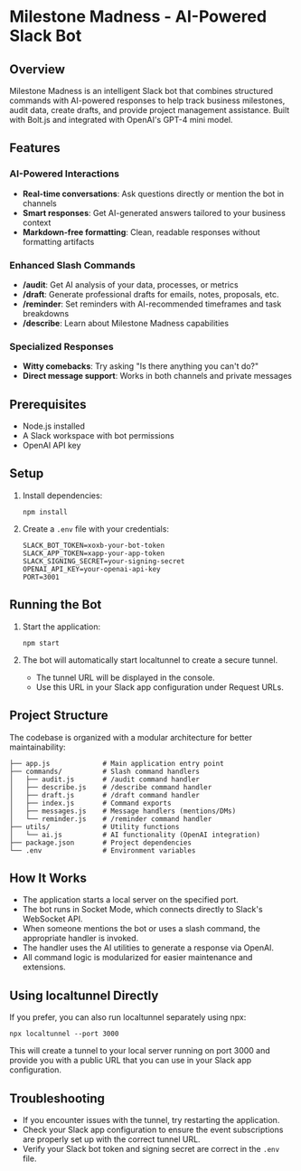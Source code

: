 # Milestone Madness - AI-Powered Slack Bot

## Overview
Milestone Madness is an intelligent Slack bot that combines structured commands with AI-powered responses to help track business milestones, audit data, create drafts, and provide project management assistance. Built with Bolt.js and integrated with OpenAI's GPT-4 mini model.

## Features

### AI-Powered Interactions
- **Real-time conversations**: Ask questions directly or mention the bot in channels
- **Smart responses**: Get AI-generated answers tailored to your business context
- **Markdown-free formatting**: Clean, readable responses without formatting artifacts

### Enhanced Slash Commands
- **/audit**: Get AI analysis of your data, processes, or metrics
- **/draft**: Generate professional drafts for emails, notes, proposals, etc.
- **/reminder**: Set reminders with AI-recommended timeframes and task breakdowns
- **/describe**: Learn about Milestone Madness capabilities

### Specialized Responses
- **Witty comebacks**: Try asking "Is there anything you can't do?"
- **Direct message support**: Works in both channels and private messages

## Prerequisites
- Node.js installed
- A Slack workspace with bot permissions
- OpenAI API key

## Setup

1. Install dependencies:
   ```
   npm install
   ```

2. Create a `.env` file with your credentials:
   ```
   SLACK_BOT_TOKEN=xoxb-your-bot-token
   SLACK_APP_TOKEN=xapp-your-app-token
   SLACK_SIGNING_SECRET=your-signing-secret
   OPENAI_API_KEY=your-openai-api-key
   PORT=3001
   ```

## Running the Bot

1. Start the application:
   ```
   npm start
   ```

2. The bot will automatically start localtunnel to create a secure tunnel.
   - The tunnel URL will be displayed in the console.
   - Use this URL in your Slack app configuration under Request URLs.

## Project Structure

The codebase is organized with a modular architecture for better maintainability:

```
├── app.js             # Main application entry point
├── commands/          # Slash command handlers
│   ├── audit.js       # /audit command handler
│   ├── describe.js    # /describe command handler
│   ├── draft.js       # /draft command handler
│   ├── index.js       # Command exports
│   ├── messages.js    # Message handlers (mentions/DMs)
│   └── reminder.js    # /reminder command handler
├── utils/             # Utility functions
│   └── ai.js          # AI functionality (OpenAI integration)
├── package.json       # Project dependencies
└── .env               # Environment variables
```

## How It Works

- The application starts a local server on the specified port.
- The bot runs in Socket Mode, which connects directly to Slack's WebSocket API.
- When someone mentions the bot or uses a slash command, the appropriate handler is invoked.
- The handler uses the AI utilities to generate a response via OpenAI.
- All command logic is modularized for easier maintenance and extensions.

## Using localtunnel Directly

If you prefer, you can also run localtunnel separately using npx:

```
npx localtunnel --port 3000
```

This will create a tunnel to your local server running on port 3000 and provide you with a public URL that you can use in your Slack app configuration.

## Troubleshooting

- If you encounter issues with the tunnel, try restarting the application.
- Check your Slack app configuration to ensure the event subscriptions are properly set up with the correct tunnel URL.
- Verify your Slack bot token and signing secret are correct in the `.env` file.
